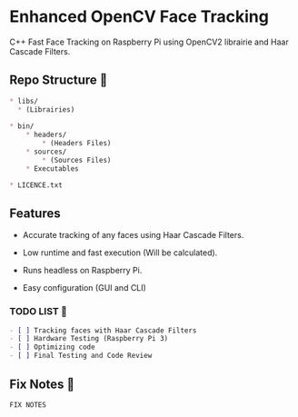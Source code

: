 # Enhanced OpenCV Face Tracking

C++ Fast Face Tracking on Raspberry Pi using OpenCV2 librairie and Haar Cascade Filters.

## Repo Structure :open_file_folder:

```markdown
* libs/
  * (Librairies)
 
* bin/
    * headers/
        * (Headers Files)
    * sources/
        * (Sources Files)
    * Executables

* LICENCE.txt

```


## Features

- Accurate tracking of any faces using Haar Cascade Filters.

- Low runtime and fast execution (Will be calculated).

- Runs headless on Raspberry Pi.

- Easy configuration (GUI and CLI)

### TODO LIST :pushpin:

```markdown
- [ ] Tracking faces with Haar Cascade Filters
- [ ] Hardware Testing (Raspberry Pi 3)
- [ ] Optimizing code
- [ ] Final Testing and Code Review
```

## Fix Notes :loudspeaker:

```
FIX NOTES
```
